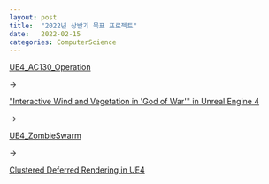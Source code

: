 ```yaml
---
layout: post
title:  "2022년 상반기 목표 프로젝트"
date:   2022-02-15
categories: ComputerScience
---
```


[UE4_AC130_Operation](https://github.com/SungJJinKang/UE4_AC130_Operation)       
         
->         
            
["Interactive Wind and Vegetation in 'God of War'" in Unreal Engine 4](https://github.com/SungJJinKang/UE4_Interactive_Wind_and_Vegetation_in_God_of_War)           
              
->             
                 
[UE4_ZombieSwarm](https://github.com/SungJJinKang/UE4_ZombieSwarm)             
                                                 
->             
              
[Clustered Deferred Rendering in UE4](https://www.cse.chalmers.se/~uffe/clustered_shading_preprint.pdf)                   